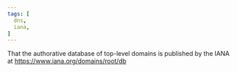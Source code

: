 ```yaml
---
tags: [
  dns,
  iana,
]
---
```


That the authorative database of top-level domains is published by the IANA at https://www.iana.org/domains/root/db